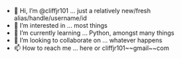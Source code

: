 - 👋 Hi, I’m @cliffjr101 ... just a relatively new/fresh alias/handle/username/id
- 👀 I’m interested in ... most things
- 🌱 I’m currently learning ... Python, amongst many things
- 💞️ I’m looking to collaborate on ... whatever happens
- 📫 How to reach me ... here or cliffjr101~<AT>~gmail~<DOT>~com

<!---
cliffjr101/cliffjr101 is a ✨ special ✨ repository because its `README.md` (this file) appears on your GitHub profile.
You can click the Preview link to take a look at your changes.
--->
